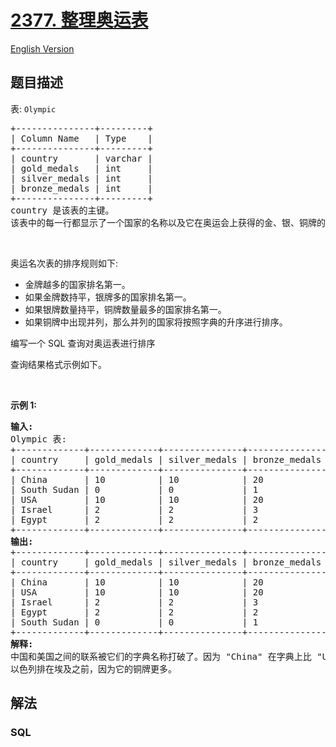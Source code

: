 # [2377. 整理奥运表](https://leetcode.cn/problems/sort-the-olympic-table)

[English Version](/solution/2300-2399/2377.Sort%20the%20Olympic%20Table/README_EN.md)

## 题目描述

<!-- 这里写题目描述 -->

<p>表: <code>Olympic</code></p>

<pre>
+---------------+---------+
| Column Name   | Type    |
+---------------+---------+
| country       | varchar |
| gold_medals   | int     |
| silver_medals | int     |
| bronze_medals | int     |
+---------------+---------+
country 是该表的主键。
该表中的每一行都显示了一个国家的名称以及它在奥运会上获得的金、银、铜牌的数量。
</pre>

<p>&nbsp;</p>

<p>奥运名次表的排序规则如下:</p>

<ul>
	<li>金牌越多的国家排名第一。</li>
	<li>如果金牌数持平，银牌多的国家排名第一。</li>
	<li>如果银牌数量持平，铜牌数量最多的国家排名第一。</li>
	<li>如果铜牌中出现并列，那么并列的国家将按照字典的升序进行排序。</li>
</ul>

<p>编写一个 SQL 查询对奥运表进行排序</p>

<p>查询结果格式示例如下。</p>

<p>&nbsp;</p>

<p><strong>示例 1:</strong></p>

<pre>
<strong>输入:</strong> 
Olympic 表:
+-------------+-------------+---------------+---------------+
| country     | gold_medals | silver_medals | bronze_medals |
+-------------+-------------+---------------+---------------+
| China       | 10          | 10            | 20            |
| South Sudan | 0           | 0             | 1             |
| USA         | 10          | 10            | 20            |
| Israel      | 2           | 2             | 3             |
| Egypt       | 2           | 2             | 2             |
+-------------+-------------+---------------+---------------+
<strong>输出:</strong> 
+-------------+-------------+---------------+---------------+
| country     | gold_medals | silver_medals | bronze_medals |
+-------------+-------------+---------------+---------------+
| China       | 10          | 10            | 20            |
| USA         | 10          | 10            | 20            |
| Israel      | 2           | 2             | 3             |
| Egypt       | 2           | 2             | 2             |
| South Sudan | 0           | 0             | 1             |
+-------------+-------------+---------------+---------------+
<strong>解释:</strong> 
中国和美国之间的联系被它们的字典名称打破了。因为 "China" 在字典上比 "USA" 小，所以它排在第一位。
以色列排在埃及之前，因为它的铜牌更多。</pre>

## 解法

### **SQL**

```sql

```
